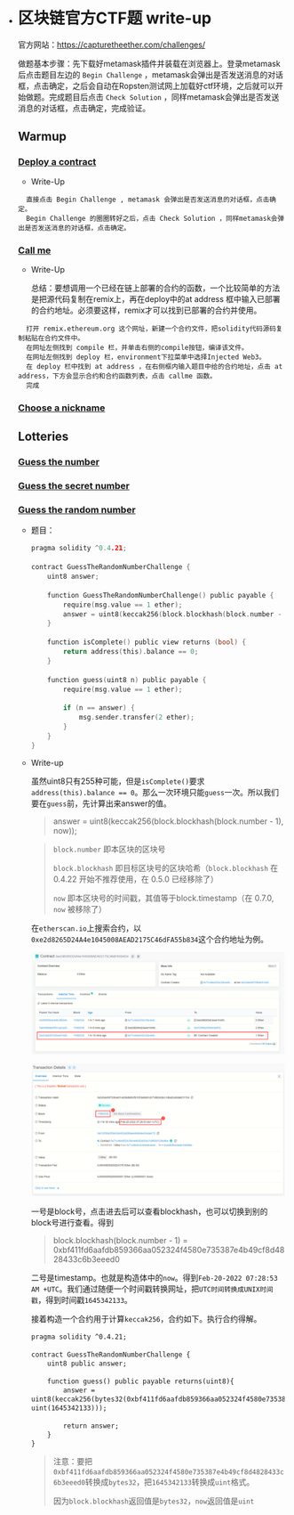 * # 区块链官方CTF题 write-up

  官方网站：https://capturetheether.com/challenges/

  做题基本步骤：先下载好metamask插件并装载在浏览器上。登录metamask后点击题目左边的 `Begin Challenge` ，metamask会弹出是否发送消息的对话框，点击确定，之后会自动在Ropsten测试网上加载好ctf环境，之后就可以开始做题。完成题目后点击 `Check Solution` ，同样metamask会弹出是否发送消息的对话框，点击确定，完成验证。

  ## Warmup

  ### [Deploy a contract](https://capturetheether.com/challenges/warmup/deploy/)
  
  - Write-Up
  
  ```
    直接点击 Begin Challenge , metamask 会弹出是否发送消息的对话框，点击确定。
    Begin Challenge 的圈圈转好之后，点击 Check Solution ，同样metamask会弹出是否发送消息的对话框，点击确定。
  ```
  
  ### [Call me](https://capturetheether.com/challenges/warmup/call-me/)
  
  - Write-Up
  
    总结：要想调用一个已经在链上部署的合约的函数，一个比较简单的方法是把源代码复制在remix上，再在deploy中的at address 框中输入已部署的合约地址。必须要这样，remix才可以找到已部署的合约并使用。
  
  ```
    打开 remix.ethereum.org 这个网址，新建一个合约文件，把solidity代码源码复制粘贴在合约文件中。
    在网址左侧找到 compile 栏，并单击右侧的compile按钮，编译该文件。
    在网址左侧找到 deploy 栏，environment下拉菜单中选择Injected Web3。
    在 deploy 栏中找到 at address ，在右侧框内输入题目中给的合约地址，点击 at address，下方会显示合约和合约函数列表，点击 callme 函数。
    完成
  ```
  
  ### [Choose a nickname](https://capturetheether.com/challenges/warmup/nickname/)
  
  ## Lotteries
  
  ### [Guess the number](https://capturetheether.com/challenges/lotteries/guess-the-number/)
  
  ### [Guess the secret number](https://capturetheether.com/challenges/lotteries/guess-the-secret-number/)
  
  ### [Guess the random number](https://capturetheether.com/challenges/lotteries/guess-the-random-number/)
  
  - 题目：
  
    ```c
    pragma solidity ^0.4.21;
    
    contract GuessTheRandomNumberChallenge {
        uint8 answer;
    
        function GuessTheRandomNumberChallenge() public payable {
            require(msg.value == 1 ether);
            answer = uint8(keccak256(block.blockhash(block.number - 1), now));
        }
    
        function isComplete() public view returns (bool) {
            return address(this).balance == 0;
        }
    
        function guess(uint8 n) public payable {
            require(msg.value == 1 ether);
    
            if (n == answer) {
                msg.sender.transfer(2 ether);
            }
        }
    }
    ```
  
  - Write-up
  
    虽然uint8只有255种可能，但是`isComplete()`要求`address(this).balance == 0`。那么一次环境只能`guess`一次。所以我们要在`guess`前，先计算出来answer的值。
  
    >  answer = uint8(keccak256(block.blockhash(block.number - 1), now));
  
    > `block.number` 即本区块的区块号
    >
    > `block.blockhash` 即目标区块号的区块哈希（`block.blockhash` 在 0.4.22 开始不推荐使用，在 0.5.0 已经移除了）
    >
    > `now` 即本区块号的时间戳，其值等于block.timestamp（在 0.7.0, `now` 被移除了）
  
    在`etherscan.io`上搜索合约，以`0xe2d8265D24A4e1045008AEAD2175C46dFA55b834`这个合约地址为例。
  
    ![](https://github.com/Karry-Almond/blog.io/raw/gh-pages/pic/blockchain-ctf-guessrandom1.png)
  
    ![](https://github.com/Karry-Almond/blog.io/raw/gh-pages/pic/blockchain-ctf-guessrandom2.png)
  
     一号是block号，点击进去后可以查看blockhash，也可以切换到别的block号进行查看。得到
  
    > block.blockhash(block.number - 1) = 0xbf411fd6aafdb859366aa052324f4580e735387e4b49cf8d4828433c6b3eeed0
  
    二号是timestamp。也就是构造体中的`now`。得到`Feb-20-2022 07:28:53 AM +UTC`。我们通过随便一个时间戳转换网址，把`UTC时间转换成UNIX时间戳`，得到时间戳`1645342133`。
  
    
  
    接着构造一个合约用于计算`keccak256`，合约如下。执行合约得解。
  
    ```
    pragma solidity ^0.4.21;
    
    contract GuessTheRandomNumberChallenge {
        uint8 public answer;
    
        function guess() public payable returns(uint8){
    		answer = uint8(keccak256(bytes32(0xbf411fd6aafdb859366aa052324f4580e735387e4b49cf8d4828433c6b3eeed0), uint(1645342133)));
    		
    		return answer;
        }
    }
    ```
  
    > 注意：要把`0xbf411fd6aafdb859366aa052324f4580e735387e4b49cf8d4828433c6b3eeed0`转换成`bytes32`，把`1645342133`转换成`uint`格式。
    >
    > 因为`block.blockhash`返回值是`bytes32`，`now`返回值是`uint`
  
    